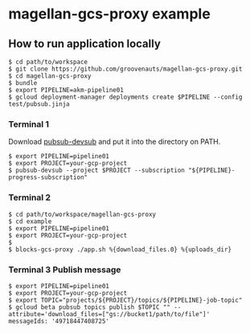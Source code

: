 # magellan-gcs-proxy example

## How to run application locally

```
$ cd path/to/workspace
$ git clone https://github.com/groovenauts/magellan-gcs-proxy.git
$ cd magellan-gcs-proxy
$ bundle
$ export PIPELINE=akm-pipeline01
$ gcloud deployment-manager deployments create $PIPELINE --config test/pubsub.jinja
```

### Terminal 1

Download [pubsub-devsub](https://github.com/akm/pubsub-devsub/releases) and put it into the directory on PATH.

```
$ export PIPELINE=pipeline01
$ export PROJECT=your-gcp-project
$ pubsub-devsub --project $PROJECT --subscription "${PIPELINE}-progress-subscription"
```

### Terminal 2

```
$ cd path/to/workspace/magellan-gcs-proxy
$ cd example
$ export PIPELINE=pipeline01
$ export PROJECT=your-gcp-project
$
$ blocks-gcs-proxy ./app.sh %{download_files.0} %{uploads_dir}
```

### Terminal 3 Publish message

```
$ export PIPELINE=pipeline01
$ export PROJECT=your-gcp-project
$ export TOPIC="projects/${PROJECT}/topics/${PIPELINE}-job-topic"
$ gcloud beta pubsub topics publish $TOPIC "" --attribute='download_files=["gs://bucket1/path/to/file"]'
messageIds: '49718447408725'
```
